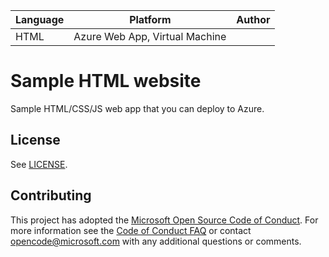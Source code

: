 <table><thead><tr class="header"><th>Language</th><th>Platform</th><th>Author</th></tr></thead><tbody><tr class="odd"><td>HTML</td><td>Azure Web App, Virtual Machine</td><td></td></tr></tbody></table>

# Sample HTML website

Sample HTML/CSS/JS web app that you can deploy to Azure.

## License

See [LICENSE](LICENSE).

## Contributing

This project has adopted the [Microsoft Open Source Code of Conduct](https://opensource.microsoft.com/codeofconduct/). For more information see the [Code of Conduct FAQ](https://opensource.microsoft.com/codeofconduct/faq/) or contact <opencode@microsoft.com> with any additional questions or comments.

